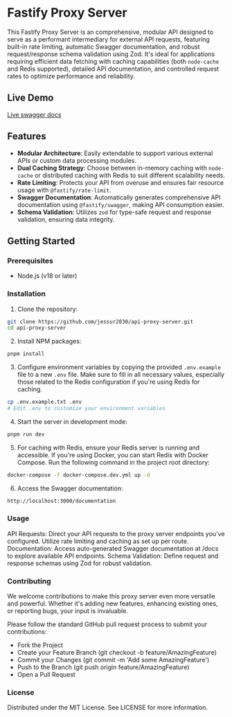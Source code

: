 # Fastify Proxy Server

This Fastify Proxy Server is an comprehensive, modular API designed to serve as a performant intermediary for external API requests, featuring built-in rate limiting, automatic Swagger documentation, and robust request/response schema validation using Zod. It's ideal for applications requiring efficient data fetching with caching capabilities (both `node-cache` and Redis supported), detailed API documentation, and controlled request rates to optimize performance and reliability.

## Live Demo
[Live swagger docs](https://api-proxy-server-iih7.onrender.com/documentation)

## Features

- **Modular Architecture**: Easily extendable to support various external APIs or custom data processing modules.
- **Dual Caching Strategy**: Choose between in-memory caching with `node-cache` or distributed caching with Redis to suit different scalability needs.
- **Rate Limiting**: Protects your API from overuse and ensures fair resource usage with `@fastify/rate-limit`.
- **Swagger Documentation**: Automatically generates comprehensive API documentation using `@fastify/swagger`, making API consumption easier.
- **Schema Validation**: Utilizes `zod` for type-safe request and response validation, ensuring data integrity.

## Getting Started

### Prerequisites

- Node.js (v18 or later)

### Installation

1. Clone the repository:
```bash
git clone https://github.com/jessur2030/api-proxy-server.git
cd api-proxy-server
```


2. Install NPM packages:
```bash
pnpm install
```

3. Configure environment variables by copying the provided `.env.example` file to a new `.env` file. Make sure to fill in all necessary values, especially those related to the Redis configuration if you're using Redis for caching.

```bash
cp .env.example.txt .env
# Edit .env to customize your environment variables
```

4. Start the server in development mode:
```bash
pnpm run dev
```

5. For caching with Redis, ensure your Redis server is running and accessible. If you're using Docker, you can start Redis with Docker Compose. Run the following command in the project root directory:
```bash
docker-compose -f docker-compose.dev.yml up -d
```

6. Access the Swagger documentation:
```bash
http://localhost:3000/documentation
```

### Usage
API Requests: Direct your API requests to the proxy server endpoints you've configured. Utilize rate limiting and caching as set up per route.
Documentation: Access auto-generated Swagger documentation at /docs to explore available API endpoints.
Schema Validation: Define request and response schemas using Zod for robust validation.

### Contributing
We welcome contributions to make this proxy server even more versatile and powerful. Whether it's adding new features, enhancing existing ones, or reporting bugs, your input is invaluable.

Please follow the standard GitHub pull request process to submit your contributions:

- Fork the Project
- Create your Feature Branch (git checkout -b feature/AmazingFeature)
- Commit your Changes (git commit -m 'Add some AmazingFeature')
- Push to the Branch (git push origin feature/AmazingFeature)
- Open a Pull Request

### License
Distributed under the MIT License. See LICENSE for more information.